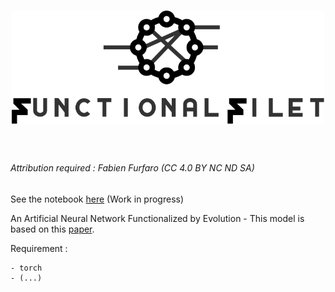<h1 align="center">
<img src="/branding/logo.svg" width="500">
</h1><br>

###### Attribution required : Fabien Furfaro (CC 4.0 BY NC ND SA)


See the notebook [here](/.ipynb) (Work in progress)

An Artificial Neural Network Functionalized by Evolution - This model is based on this [paper](https://arxiv.org/abs/2205.10118).


Requirement :

	- torch
	- (...)

